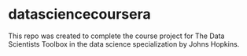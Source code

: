 # datasciencecoursera
This repo was created to complete the course project for The Data Scientists Toolbox in the data science specialization by Johns Hopkins.
